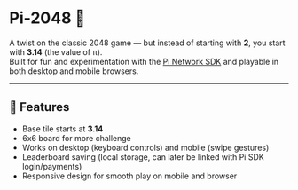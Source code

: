 # Pi-2048 🎲

A twist on the classic 2048 game — but instead of starting with **2**, you start with **3.14** (the value of π).  
Built for fun and experimentation with the [Pi Network SDK](https://developers.minepi.com/) and playable in both desktop and mobile browsers.

---

## 🚀 Features
- Base tile starts at **3.14**  
- 6x6 board for more challenge  
- Works on desktop (keyboard controls) and mobile (swipe gestures)  
- Leaderboard saving (local storage, can later be linked with Pi SDK login/payments)  
- Responsive design for smooth play on mobile and browser